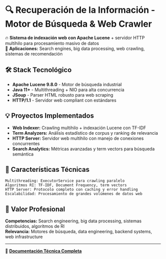# 🔍 Recuperación de la Información - Motor de Búsqueda & Web Crawler

🔥 **Sistema de indexación web con Apache Lucene** + servidor HTTP multihilo para procesamiento masivo de datos  
🎯 **Aplicaciones:** Search engines, big data processing, web crawling, sistemas de recomendación

## 🛠️ Stack Tecnológico
- **Apache Lucene 9.8.0** - Motor de búsqueda industrial
- **Java 11+** - Multithreading + NIO para alta concurrencia
- **JSoup** - Parser HTML robusto para web scraping
- **HTTP/1.1** - Servidor web compliant con estándares

## 💡 Proyectos Implementados
- **Web Indexer:** Crawling multihilo + indexación Lucene con TF-IDF
- **Term Analyzers:** Análisis estadístico de corpus y ranking de relevancia
- **HTTP Server:** Servidor web multihilo con manejo de conexiones concurrentes
- **Search Analytics:** Métricas avanzadas y term vectors para búsqueda semántica

## 🔧 Características Técnicas
```
Multithreading: ExecutorService para crawling paralelo
Algoritmos RI: TF-IDF, Document Frequency, term vectors
HTTP Server: Protocolo completo con caching y error handling
Escalabilidad: Procesamiento de grandes volúmenes de datos web
```

## 🎯 Valor Profesional
**Competencias:** Search engineering, big data processing, sistemas distribuidos, algoritmos de RI  
**Relevancia:** Motores de búsqueda, data engineering, backend systems, web infrastructure

---
📘 **[Documentación Técnica Completa](README_TECNICO.md)**
